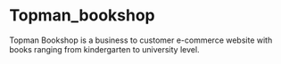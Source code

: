 # Topman_bookshop
Topman Bookshop is a business to customer e-commerce website with books ranging from kindergarten to university level.
